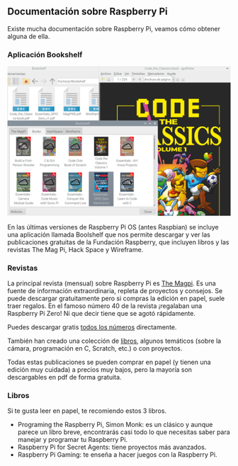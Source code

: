 ## Documentación sobre Raspberry Pi

Existe mucha documentación sobre Raspberry Pi, veamos cómo obtener alguna de ella.

### Aplicación Bookshelf

![](./images/bookself.png)

En las últimas versiones de Raspberry Pi OS (antes Raspbian) se incluye una aplicación llamada Boolshelf que nos permite descargar y ver las publicaciones gratuitas de la Fundación Raspberry, que incluyen libros y las revistas The Mag Pi, Hack Space y Wireframe.

### Revistas

La principal revista (mensual) sobre Raspberry Pi es [The Magpi](https://magpi.raspberrypi.com/). Es una fuente de información extraordinaria, repleta de proyectos y consejos. Se puede descargar gratuitamente pero si compras la edición en papel, suele traer regalos. En el famoso número 40 de la revista ¡regalaban una Raspberry Pi Zero! Ni que decir tiene que se agotó rápidamente.

Puedes descargar gratis [todos los números](https://magpi.raspberrypi.com/issues) directamente.

También han creado una colección de [libros](https://magpi.raspberrypi.com/books), algunos temáticos (sobre la cámara, programación en C, Scratch, etc.) o con proyectos.

Todas estas publicaciones se pueden comprar en papel (y tienen una edición muy cuidada) a precios muy bajos, pero la mayoría son descargables en pdf de forma gratuita.

### Libros

Si te gusta leer en papel, te recomiendo estos 3 libros.  

* Programing the Raspberry Pi, Simon Monk: es un clásico y aunque parece un libro breve, encontrarás casi todo lo que necesitas saber para manejar y programar tu Raspberry Pi.
* Raspberry Pi for Secret Agents: tiene proyectos más avanzados.
* Raspberry Pi Gaming: te enseña a hacer juegos con la Raspberry Pi.

